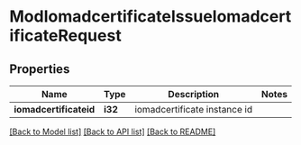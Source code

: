 # ModIomadcertificateIssueIomadcertificateRequest

## Properties

Name | Type | Description | Notes
------------ | ------------- | ------------- | -------------
**iomadcertificateid** | **i32** | iomadcertificate instance id | 

[[Back to Model list]](../README.md#documentation-for-models) [[Back to API list]](../README.md#documentation-for-api-endpoints) [[Back to README]](../README.md)


